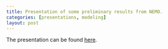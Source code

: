 ```yaml
---
title: Presentation of some preliminary results from NEMO.
categories: [presentations, modeling]
layout: post
---
```


The presentation can be found [here](nemo1_presentation/nemo_preliminary_results.slides.html).

